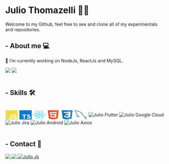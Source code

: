 # Julio Thomazelli 🧘‍♂️

Welcome to my Github, feel free to see and clone all of my experimentals and repositories.

## - About me 💻
🔭 I’m currently working on NodeJs, ReactJs and MySQL.

<div>
  <img height="150em" src="https://github-readme-stats.vercel.app/api?username=juliothomazelli&show_icons=true&theme=dark">
  <img height="150em" src="https://github-readme-stats.vercel.app/api/top-langs?username=juliothomazelli&hide=html&layout=compact&theme=dark">  
</div>


<br>

## - Skills 🛠️

<div style="display: inline_block"><br>
  <img align="center" alt="Julio Js" height="30" width="40" src="https://raw.githubusercontent.com/devicons/devicon/master/icons/javascript/javascript-plain.svg">
  <img align="center" alt="Julio Ts" height="30" width="40" src="https://raw.githubusercontent.com/devicons/devicon/master/icons/typescript/typescript-plain.svg">
  <img align="center" alt="Julio React" height="30" width="40" src="https://raw.githubusercontent.com/devicons/devicon/master/icons/react/react-original.svg">
  <img align="center" alt="Julio HTML" height="30" width="40" src="https://raw.githubusercontent.com/devicons/devicon/master/icons/html5/html5-original.svg">
  <img align="center" alt="Julio CSS" height="30" width="40" src="https://raw.githubusercontent.com/devicons/devicon/master/icons/css3/css3-original.svg">
  <img align="center" alt="Julio Mysql" height="30" width="40" src="https://raw.githubusercontent.com/devicons/devicon/master/icons/mysql/mysql-original.svg">
  <img align="center" alt="Julio Flutter" height="30" width="50" src="https://cdn.jsdelivr.net/gh/devicons/devicon@latest/icons/flutter/flutter-original.svg" />
  <img align="center" alt="Julio Google Cloud" height="70" width="80" src="https://cdn.jsdelivr.net/gh/devicons/devicon@latest/icons/googlecloud/googlecloud-original-wordmark.svg" />
  <img align="center" alt="Julio Jira" height="30" width="40" src="https://cdn.jsdelivr.net/gh/devicons/devicon@latest/icons/jira/jira-original-wordmark.svg" />
  <img align="center" alt="Julio Android" height="30" width="80" src="https://cdn.jsdelivr.net/gh/devicons/devicon@latest/icons/android/android-original.svg" />
  <img align="center" alt="Julio Axios" height="30" width="80" src="https://cdn.jsdelivr.net/gh/devicons/devicon@latest/icons/axios/axios-plain.svg" />

</div>

<br>

## - Contact 📩

<div>
  <a href="https://www.juliothomazelli.com.br">
    <img align="center" src="https://img.shields.io/badge/website-000000?style=for-the-badge&logo=About.me&logoColor=white" target="_blank">
  </a>
  
  <a href = "mailto:juliothomazelli@gmail.com">
    <img align="center" src="https://img.shields.io/badge/Gmail-D14836?style=for-the-badge&logo=gmail&logoColor=white" target="_blank">
  </a>
  
  <a href="https://www.linkedin.com/in/julio-thomazelli-7548a9152" target="_blank">
    <img align="center" alt="Julio Js" height="30" width="40" src="https://cdn.jsdelivr.net/gh/devicons/devicon@latest/icons/linkedin/linkedin-original.svg" />
  </a>

</div>
<!--
**juliothomazelli/juliothomazelli** is a ✨ _special_ ✨ repository because its `README.md` (this file) appears on your GitHub profile.

Here are some ideas to get you started:

- 🔭 I’m currently working on ...
- 🌱 I’m currently learning ...
- 👯 I’m looking to collaborate on ...
- 🤔 I’m looking for help with ...
- 💬 Ask me about ...
- 📫 How to reach me: ...
- 😄 Pronouns: ...
- ⚡ Fun fact: ...
-->
